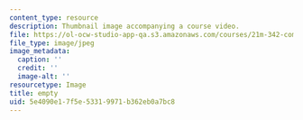 ```yaml
---
content_type: resource
description: Thumbnail image accompanying a course video.
file: https://ol-ocw-studio-app-qa.s3.amazonaws.com/courses/21m-342-composing-for-jazz-orchestra-fall-2008/5e4090e17f5e53319971b362eb0a7bc8_empty.jpg
file_type: image/jpeg
image_metadata:
  caption: ''
  credit: ''
  image-alt: ''
resourcetype: Image
title: empty
uid: 5e4090e1-7f5e-5331-9971-b362eb0a7bc8
---
```

